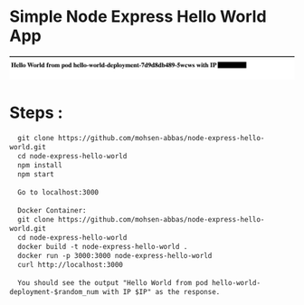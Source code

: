 # Simple Node Express Hello World App


![localhost:3000](/public/images/localhost_3000.png?raw=true "Node & Express")

# Steps :
```
  git clone https://github.com/mohsen-abbas/node-express-hello-world.git
  cd node-express-hello-world
  npm install
  npm start

  Go to localhost:3000

  Docker Container:
  git clone https://github.com/mohsen-abbas/node-express-hello-world.git
  cd node-express-hello-world
  docker build -t node-express-hello-world .
  docker run -p 3000:3000 node-express-hello-world
  curl http://localhost:3000

  You should see the output "Hello World from pod hello-world-deployment-$random_num with IP $IP" as the response.

```  
